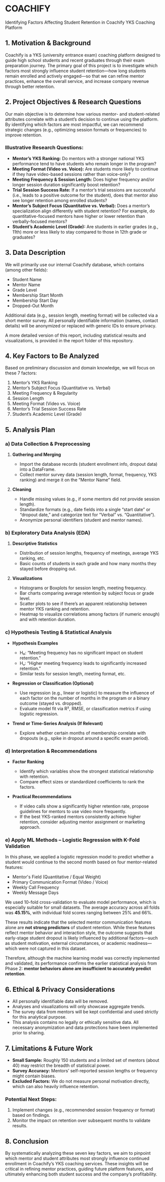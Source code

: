 # COACHIFY
Identifying Factors Affecting Student Retention in Coachify YKS Coaching Platform

## 1. Motivation & Background
Coachify is a YKS (university entrance exam) coaching platform designed to guide high school students and recent graduates through their exam preparation journey. The primary goal of this project is to investigate which factors most strongly influence student retention—how long students remain enrolled and actively engaged—so that we can refine mentor practices, enhance the overall service, and increase company revenue through better retention.

## 2. Project Objectives & Research Questions
Our main objective is to determine how various mentor- and student-related attributes correlate with a student’s decision to continue using the platform. By identifying which factors are most impactful, we can recommend strategic changes (e.g., optimizing session formats or frequencies) to improve retention.

### Illustrative Research Questions:
- **Mentor’s YKS Ranking:** Do mentors with a stronger national YKS performance tend to have students who remain longer in the program?
- **Meeting Format (Video vs. Voice):** Are students more likely to continue if they have video-based sessions rather than voice-only?
- **Meeting Frequency & Session Length:** Does higher frequency and/or longer session duration significantly boost retention?
- **Trial Session Success Rate:** If a mentor’s trial sessions are successful (i.e., leads to a positive outcome for the student), does that mentor also see longer retention among enrolled students?
- **Mentor’s Subject Focus (Quantitative vs. Verbal):** Does a mentor’s specialization align differently with student retention? For example, do quantitative-focused mentors have higher or lower retention than verbally-focused mentors?
- **Student’s Academic Level (Grade):** Are students in earlier grades (e.g., 11th) more or less likely to stay compared to those in 12th grade or graduates?

## 3. Data Description
We will primarily use our internal Coachify database, which contains (among other fields):
- Student Name
- Mentor Name
- Grade Level
- Membership Start Month
- Membership Start Day
- Dropped-Out Month

Additional data (e.g., session length, meeting format) will be collected via a short mentor survey. All personally identifiable information (names, contact details) will be anonymized or replaced with generic IDs to ensure privacy.

A more detailed version of this report, including statistical results and visualizations, is provided in the report folder of this repository.

## 4. Key Factors to Be Analyzed
Based on preliminary discussion and domain knowledge, we will focus on these 7 factors:

1. Mentor’s YKS Ranking  
2. Mentor’s Subject Focus (Quantitative vs. Verbal)  
3. Meeting Frequency & Regularity  
4. Session Length  
5. Meeting Format (Video vs. Voice)  
6. Mentor’s Trial Session Success Rate  
7. Student’s Academic Level (Grade)  

## 5. Analysis Plan

### a) Data Collection & Preprocessing
1. **Gathering and Merging**  
   - Import the database records (student enrollment info, dropout data) into a DataFrame.  
   - Collect mentor survey data (session length, format, frequency, YKS ranking) and merge it on the “Mentor Name” field.

2. **Cleaning**  
   - Handle missing values (e.g., if some mentors did not provide session length).  
   - Standardize formats (e.g., date fields into a single “start date” or “dropout date,” and categorize text for “Verbal” vs. “Quantitative”).  
   - Anonymize personal identifiers (student and mentor names).

### b) Exploratory Data Analysis (EDA)
1. **Descriptive Statistics**  
   - Distribution of session lengths, frequency of meetings, average YKS ranking, etc.  
   - Basic counts of students in each grade and how many months they stayed before dropping out.

2. **Visualizations**  
   - Histograms or Boxplots for session length, meeting frequency.  
   - Bar charts comparing average retention by subject focus or grade level.  
   - Scatter plots to see if there’s an apparent relationship between mentor YKS ranking and retention.  
   - Heatmap to visualize correlations among factors (if numeric enough) and with retention duration.

### c) Hypothesis Testing & Statistical Analysis
- **Hypothesis Examples**  
  - H₀: “Meeting frequency has no significant impact on student retention.”  
  - Hₐ: “Higher meeting frequency leads to significantly increased retention.”  
  - Similar tests for session length, meeting format, etc.

- **Regression or Classification (Optional)**  
  - Use regression (e.g., linear or logistic) to measure the influence of each factor on the number of months in the program or a binary outcome (stayed vs. dropped).  
  - Evaluate model fit via R², RMSE, or classification metrics if using logistic regression.

- **Trend or Time-Series Analysis (If Relevant)**  
  - Explore whether certain months of membership correlate with dropouts (e.g., spike in dropout around a specific exam period).

### d) Interpretation & Recommendations
- **Factor Ranking**  
  - Identify which variables show the strongest statistical relationship with retention.  
  - Compare effect sizes or standardized coefficients to rank the factors.

- **Practical Recommendations**  
  - If video calls show a significantly higher retention rate, propose guidelines for mentors to use video more frequently.  
  - If the best YKS-ranked mentors consistently achieve higher retention, consider adjusting mentor assignment or marketing approach.

### e) Apply ML Methods – Logistic Regression with K-Fold Validation

In this phase, we applied a logistic regression model to predict whether a student would continue to the second month based on four mentor-related features:

- Mentor's Field (Quantitative / Equal Weight)
- Primary Communication Format (Video / Voice)
- Weekly Call Frequency
- Weekly Message Days

We used 10-fold cross-validation to evaluate model performance, which is especially suitable for small datasets. The average accuracy across all folds was **45.15%**, with individual fold scores ranging between 25% and 66%.

These results indicate that the selected mentor communication features alone are **not strong predictors** of student retention. While these features reflect mentor behavior and interaction style, the outcome suggests that early-stage student dropout is likely influenced by additional factors—such as student motivation, external circumstances, or academic readiness—which were not captured in this dataset.

Therefore, although the machine learning model was correctly implemented and validated, its performance confirms the earlier statistical analysis from Phase 2: **mentor behaviors alone are insufficient to accurately predict retention**.

## 6. Ethical & Privacy Considerations
- All personally identifiable data will be removed.  
- Analyses and visualizations will only showcase aggregate trends.  
- The survey data from mentors will be kept confidential and used strictly for this analytical purpose.  
- This analysis contains no legally or ethically sensitive data. All necessary anonymization and data protections have been implemented prior to sharing.

## 7. Limitations & Future Work
- **Small Sample:** Roughly 150 students and a limited set of mentors (about 40) may restrict the breadth of statistical power.  
- **Survey Accuracy:** Mentors’ self-reported session lengths or frequency might contain biases.  
- **Excluded Factors:** We do not measure personal motivation directly, which can also heavily influence retention.

### Potential Next Steps:
1. Implement changes (e.g., recommended session frequency or format) based on findings.  
2. Monitor the impact on retention over subsequent months to validate results.

## 8. Conclusion
By systematically analyzing these seven key factors, we aim to pinpoint which mentor and student attributes most strongly influence continued enrollment in Coachify’s YKS coaching services. These insights will be critical in refining mentor practices, guiding future platform features, and ultimately enhancing both student success and the company’s profitability.

